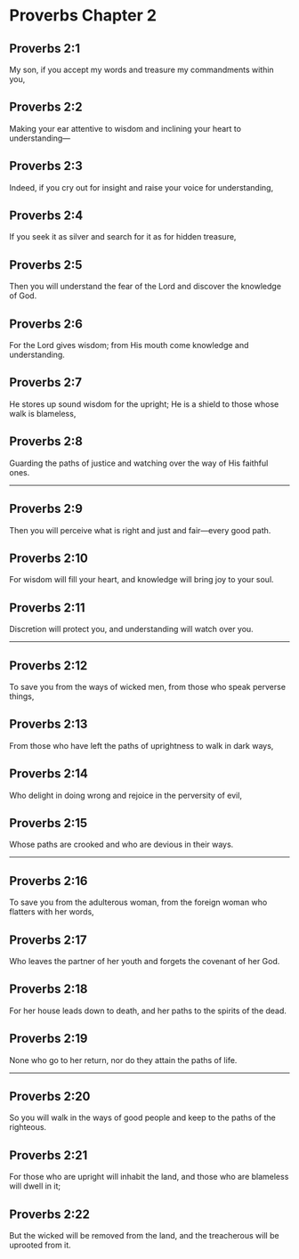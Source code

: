 # Proverbs Chapter 2

## Proverbs 2:1

My son, if you accept my words and treasure my commandments within you,

## Proverbs 2:2

Making your ear attentive to wisdom and inclining your heart to understanding—

## Proverbs 2:3

Indeed, if you cry out for insight and raise your voice for understanding,

## Proverbs 2:4

If you seek it as silver and search for it as for hidden treasure,

## Proverbs 2:5

Then you will understand the fear of the Lord and discover the knowledge of God.

## Proverbs 2:6

For the Lord gives wisdom; from His mouth come knowledge and understanding.

## Proverbs 2:7

He stores up sound wisdom for the upright; He is a shield to those whose walk is blameless,

## Proverbs 2:8

Guarding the paths of justice and watching over the way of His faithful ones.

---

## Proverbs 2:9

Then you will perceive what is right and just and fair—every good path.

## Proverbs 2:10

For wisdom will fill your heart, and knowledge will bring joy to your soul.

## Proverbs 2:11

Discretion will protect you, and understanding will watch over you.

---

## Proverbs 2:12

To save you from the ways of wicked men, from those who speak perverse things,

## Proverbs 2:13

From those who have left the paths of uprightness to walk in dark ways,

## Proverbs 2:14

Who delight in doing wrong and rejoice in the perversity of evil,

## Proverbs 2:15

Whose paths are crooked and who are devious in their ways.

---

## Proverbs 2:16

To save you from the adulterous woman, from the foreign woman who flatters with her words,

## Proverbs 2:17

Who leaves the partner of her youth and forgets the covenant of her God.

## Proverbs 2:18

For her house leads down to death, and her paths to the spirits of the dead.

## Proverbs 2:19

None who go to her return, nor do they attain the paths of life.

---

## Proverbs 2:20

So you will walk in the ways of good people and keep to the paths of the righteous.

## Proverbs 2:21

For those who are upright will inhabit the land, and those who are blameless will dwell in it;

## Proverbs 2:22

But the wicked will be removed from the land, and the treacherous will be uprooted from it.
